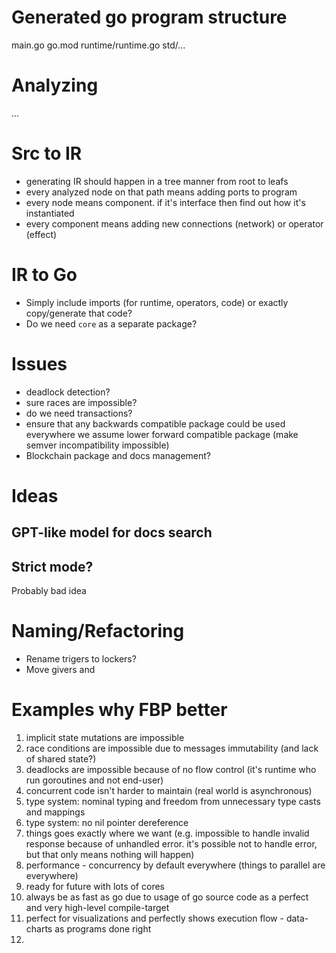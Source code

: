 # Generated go program structure

main.go
go.mod
runtime/runtime.go
std/...

# Analyzing

...

# Src to IR

- generating IR should happen in a tree manner from root to leafs
- every analyzed node on that path means adding ports to program
- every node means component. if it's interface then find out how it's instantiated
- every component means adding new connections (network) or operator (effect)

# IR to Go

- Simply include imports (for runtime, operators, code) or exactly copy/generate that code?
- Do we need `core` as a separate package?

# Issues

- deadlock detection?
- sure races are impossible?
- do we need transactions?
- ensure that any backwards compatible package could be used everywhere we assume lower forward compatible package (make semver incompatibility impossible)
- Blockchain package and docs management?


# Ideas
## GPT-like model for docs search

## Strict mode?

Probably bad idea

# Naming/Refactoring

- Rename trigers to lockers?
- Move givers and 


# Examples why FBP better

1) implicit state mutations are impossible
2) race conditions are impossible due to messages immutability (and lack of shared state?)
8) deadlocks are impossible because of no flow control (it's runtime who run goroutines and not end-user) 
3) concurrent code isn't harder to maintain (real world is asynchronous)
4) type system: nominal typing and freedom from unnecessary type casts and mappings
5) type system: no nil pointer dereference
6) things goes exactly where we want (e.g. impossible to handle invalid response because of unhandled error. it's possible not to handle error, but that only means nothing will happen)
7) performance - concurrency by default everywhere (things to parallel are everywhere)
8) ready for future with lots of cores
9) always be as fast as go due to usage of go source code as a perfect and very high-level compile-target
10) perfect for visualizations and perfectly shows execution flow - data-charts as programs done right
11) 